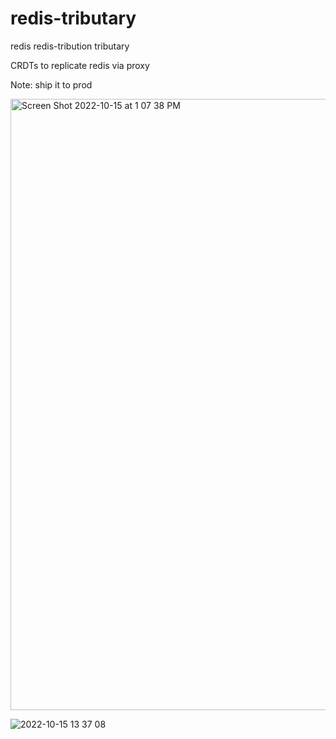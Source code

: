 # redis-tributary
redis redis-tribution tributary

CRDTs to replicate redis via proxy

Note: ship it to prod

<img width="978" alt="Screen Shot 2022-10-15 at 1 07 38 PM" src="https://user-images.githubusercontent.com/4062890/196001785-d0d7e79a-c70a-4a42-8f1a-36179f700233.png">



![2022-10-15 13 37 08](https://user-images.githubusercontent.com/4062890/196002837-39d12afc-095b-4dc2-a906-b0d28f0cfa00.gif)
